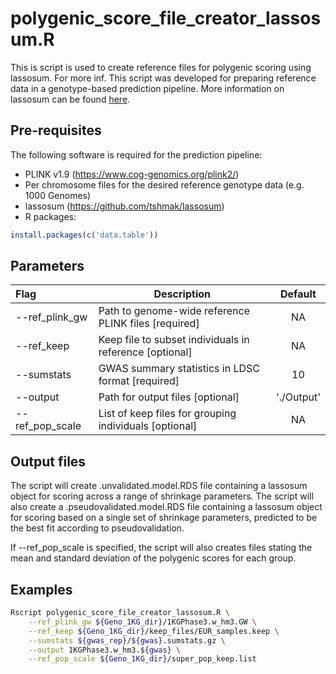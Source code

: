 # polygenic_score_file_creator_lassosum.R

This is script is used to create reference files for polygenic scoring using lassosum. For more inf. This script was developed for preparing reference data in a genotype-based prediction pipeline. More information on lassosum can be found [here](https://github.com/tshmak/lassosum).

## Pre-requisites
The following software is required for the prediction pipeline:

* PLINK v1.9 (https://www.cog-genomics.org/plink2/)
* Per chromosome files for the desired reference genotype data (e.g. 1000 Genomes)
* lassosum (https://github.com/tshmak/lassosum)
* R packages:
```R
install.packages(c('data.table'))
```

## Parameters
| Flag     | Description                                                  | Default |
| :------- | ------------------------------------------------------------ | :-----: |
| --ref_plink_gw | Path to genome-wide reference PLINK files [required] | NA |
| --ref_keep | Keep file to subset individuals in reference [optional] | NA |
| --sumstats | GWAS summary statistics in LDSC format [required] | 10 |
| --output | Path for output files [optional] | './Output' |
| --ref_pop_scale | List of keep files for grouping individuals [optional] | NA |

## Output files

The script will create .unvalidated.model.RDS file containing a lassosum object for scoring across a range of shrinkage parameters. The script will also create a .pseudovalidated.model.RDS file containing a lassosum object for scoring based on a single set of shrinkage parameters, predicted to be the best fit according to pseudovalidation.

If --ref_pop_scale is specified, the script will also creates files stating the mean and standard deviation of the polygenic scores for each group. 

## Examples
```sh
Rscript polygenic_score_file_creator_lassosum.R \
	--ref_plink_gw ${Geno_1KG_dir}/1KGPhase3.w_hm3.GW \
	--ref_keep ${Geno_1KG_dir}/keep_files/EUR_samples.keep \
	--sumstats ${gwas_rep}/${gwas}.sumstats.gz \
	--output 1KGPhase3.w_hm3.${gwas} \
	--ref_pop_scale ${Geno_1KG_dir}/super_pop_keep.list
```
